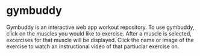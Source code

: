 # gymbuddy
Gymbuddy is an interactive web app workout repository.
To use gymbuddy, click on the muscles you would like to exercise.  After a muscle is selected, excercises for that muscle will be displayed.  Click the name or image of the exercise to watch an instructional video of that partiuclar exercise on.
